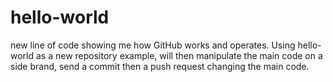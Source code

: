 # hello-world
new line of code showing me how GitHub works and operates. Using hello-world as a new repository example, will then manipulate the main code on a side brand, send a commit then a push request changing the main code. 

